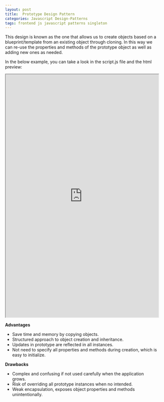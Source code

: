 ```yaml
---
layout: post
title:  Prototype Design Pattern
categories: Javascript Design-Patterns
tags: frontend js javascript patterns singleton
---
```


This design is known as the one that allows us to create objects based on a blueprint/template from an existing object through cloning. In this way we can re-use the properties and methods of the prototype object as well as adding new ones as needed.

In the below example, you can take a look in the script.js file and the html preview:

<iframe width="100%" height="800px" src="https://stackblitz.com/edit/stackblitz-starters-fdf9ru?embed=1&file=script.js&theme=dark&view=both&terminalHeight=0"></iframe>


**Advantages**

- Save time and memory by copying objects.
- Structured approach to object creation and inheritance.
- Updates in prototype are reflected in all instances.
- Not need to specify all properties and methods during creation, which is easy to initialize.


**Drawbacks**

- Complex and confusing if not used carefully when the application grows.
- Risk of overriding all prototype instances when no intended.
- Weak encapsulation, exposes object properties and methods unintentionally.